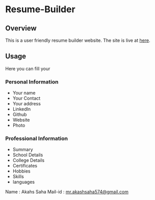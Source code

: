 # Resume-Builder

## Overview

This is a user friendly resume builder website.
The site is live at [here](https://akashsaha2001.github.io/Resume-Builder/).

## Usage
Here you can fill your 
### Personal Information
<ul>
<li>Your name</li>
<li>Your Contact</li>
<li>Your address</li>              
<li>LinkedIn</li>
<li>Github</li>
<li>Website</li>
<li>Photo</li>
</ul>


### Professional Information
<ul>
<li>Summary</li>
<li>School Details</li>
<li>College Details</li>              
<li>Certificates</li>
<li>Hobbies</li>
<li>Skills</li>
<li>languages</li>
</ul>

Name : Akahs Saha
Mail-id : mr.akashsaha574@gmail.com
